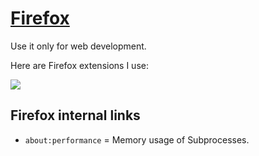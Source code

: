 # [Firefox](https://www.mozilla.org/en-US/firefox/)

Use it only for web development.

Here are Firefox extensions I use:

![](https://i.imgur.com/fWjSIrn.png)

## Firefox internal links

- `about:performance` = Memory usage of Subprocesses.
